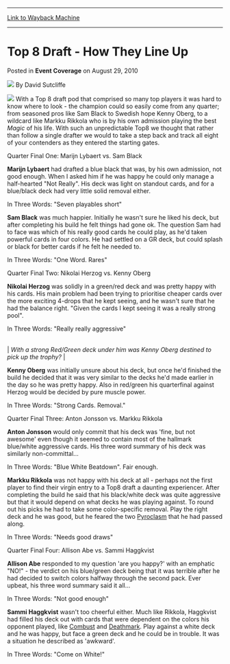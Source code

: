 
---
[Link to Wayback Machine](https://web.archive.org/web/20211207000350/https://magic.wizards.com/en/articles/archive/event-coverage/top-8-draft-how-they-line-2010-08-29)

[_metadata_:author]:- "David Sutcliffe"
[_metadata_:description]:- "With a Top 8 draft pod that comprised so many top players it was hard to know where to look - the champion could so easily come from any quarter; from seasoned pros like Sam Black to Swedish hope Kenny Oberg, to a wildcard like Markku Rikkola who is by his own admission playing the best Magic of his life. With such an unpredictable Top8 we thought that rather than follow a"
[_metadata_:generator]:- "Drupal 7 (http://drupal.org)"
[_metadata_:node]:- "343486"
[_metadata_:publish_date]:- "2010-08-29"
[_metadata_:source]:- "div-main-content"
[_metadata_:title]:- "Top 8 Draft - How They Line Up"
[_metadata_:wayback_capture_timestamp]:- "2021-12-07 00:03:50"
[_metadata_:wayback_raw_url]:- "https://web.archive.org/web/20211207000350id_/https://magic.wizards.com/en/articles/archive/event-coverage/top-8-draft-how-they-line-2010-08-29"
[_metadata_:wayback_url]:- "https://magic.wizards.com/en/articles/archive/event-coverage/top-8-draft-how-they-line-2010-08-29"
---


Top 8 Draft - How They Line Up
==============================



 Posted in **Event Coverage**
 on August 29, 2010 






![](https://media.magic.wizards.com/styles/auth_small/public/images/person/authorpic_davidsutcliffe.jpg)
By David Sutcliffe











![](https://media.wizards.com/legacy/mtg/images/daily/events/gpgot10/t8dgrp.jpg)
With a Top 8 draft pod that comprised so many top players it was hard to know where to look - the champion could so easily come from any quarter; from seasoned pros like Sam Black to Swedish hope Kenny Oberg, to a wildcard like Markku Rikkola who is by his own admission playing the best *Magic* of his life. With such an unpredictable Top8 we thought that rather than follow a single drafter we would to take a step back and track all eight of your contenders as they entered the starting gates.


Quarter Final One: Marijn Lybaert vs. Sam Black


**Marijn Lybaert** had drafted a blue black that was, by his own admission, not good enough. When I asked him if he was happy he could only manage a half-hearted "Not Really". His deck was light on standout cards, and for a blue/black deck had very little solid removal either.


In Three Words: "Seven playables short"


**Sam Black** was much happier. Initially he wasn't sure he liked his deck, but after completing his build he felt things had gone ok. The question Sam had to face was which of his really good cards he could play, as he'd taken powerful cards in four colors. He had settled on a GR deck, but could splash or black for better cards if he felt he needed to.


In Three Words: "One Word. Rares"


Quarter Final Two: Nikolai Herzog vs. Kenny Oberg


**Nikolai Herzog** was solidly in a green/red deck and was pretty happy with his cards. His main problem had been trying to prioritise cheaper cards over the more exciting 4-drops that he kept seeing, and he wasn't sure that he had the balance right. "Given the cards I kept seeing it was a really strong pool".


In Three Words: "Really really aggressive"





|  |
| --- |
| 
*With a strong Red/Green deck under him was Kenny Oberg destined to pick up the trophy?* |


**Kenny Oberg** was initially unsure about his deck, but once he'd finished the build he decided that it was very similar to the decks he'd made earlier in the day so he was pretty happy. Also in red/green his quarterfinal against Herzog would be decided by pure muscle power.


In Three Words: "Strong Cards. Removal."


Quarter Final Three: Anton Jonsson vs. Markku Rikkola


**Anton Jonsson** would only commit that his deck was 'fine, but not awesome' even though it seemed to contain most of the hallmark blue/white aggressive cards. His three word summary of his deck was similarly non-committal...


In Three Words: "Blue White Beatdown". Fair enough.


**Markku Rikkola** was not happy with his deck at all - perhaps not the first player to find their virgin entry to a Top8 draft a daunting experiencer. After completing the build he said that his black/white deck was quite aggressive but that it would depend on what decks he was playing against. To round out his picks he had to take some color-specific removal. Play the right deck and he was good, but he feared the two [Pyroclasm](https://gatherer.wizards.com/Pages/Card/Details.aspx?name=Pyroclasm) that he had passed along.


In Three Words: "Needs good draws"


Quarter Final Four: Allison Abe vs. Sammi Haggkvist


**Allison Abe** responded to my question 'are you happy?' with an emphatic "NO!" - the verdict on his blue/green deck being that it was terrible after he had decided to switch colors halfway through the second pack. Ever upbeat, his three word summary said it all...


In Three Words: "Not good enough"


**Sammi Haggkvist** wasn't too cheerful either. Much like Rikkola, Haggkvist had filled his deck out with cards that were dependent on the colors his opponent played, like [Combust](https://gatherer.wizards.com/Pages/Card/Details.aspx?name=Combust) and [Deathmark](https://gatherer.wizards.com/Pages/Card/Details.aspx?name=Deathmark). Play against a white deck and he was happy, but face a green deck and he could be in trouble. It was a situation he described as 'awkward'.


In Three Words: "Come on White!"







